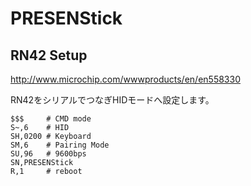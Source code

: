 # PRESENStick

## RN42 Setup
http://www.microchip.com/wwwproducts/en/en558330

RN42をシリアルでつなぎHIDモードへ設定します。

```
$$$     # CMD mode
S~,6    # HID
SH,0200 # Keyboard
SM,6    # Pairing Mode
SU,96   # 9600bps
SN,PRESENStick
R,1     # reboot
```
